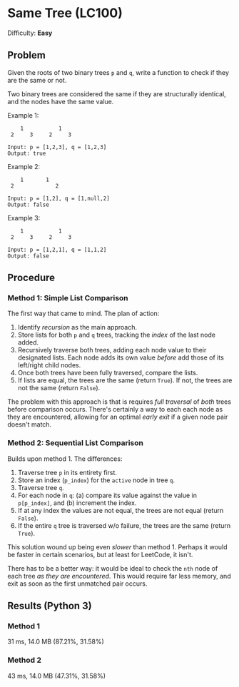 # Same Tree (LC100)
Difficulty: **Easy**

## Problem
Given the roots of two binary trees `p` and `q`, write a function to check if they are the same or not.

Two binary trees are considered the same if they are structurally identical, and the nodes have the same value.

Example 1:
```
    1           1
 2     3     2     3     

Input: p = [1,2,3], q = [1,2,3]
Output: true
```
Example 2:
```
    1       1
 2             2     

Input: p = [1,2], q = [1,null,2]
Output: false
```
Example 3:
```
    1           1
 2     3     2     3    

Input: p = [1,2,1], q = [1,1,2]
Output: false
```
## Procedure

### Method 1: Simple List Comparison

The first way that came to mind.  The plan of action:
1. Identify *recursion* as the main approach.  
2. Store lists for both `p` and `q` trees, tracking the *index* of the last node added.
3. Recursively traverse both trees, adding each node value to their designated lists. Each node adds its own value *before* add those of its left/right child nodes.
4. Once both trees have been fully traversed, compare the lists.
5. If lists are equal, the trees are the same (return `True`).  If not, the trees are not the same (return `False`).

The problem with this approach is that is requires *full traversal* of *both* trees before comparison occurs.  There's certainly a way to each each node as they are encountered, allowing for an optimal *early exit* if a given node pair doesn't match.

### Method 2: Sequential List Comparison

Builds upon method 1.  The differences:
1. Traverse tree `p` in its entirety first.
2. Store an index (`p_index`) for the `active` node in tree `q`.
3. Traverse tree `q`.
4. For each node in `q`: (a) compare its value against the value in `p[p_index]`, and (b) increment the index.
5. If at any index the values are not equal, the trees are not equal (return `False`).
6. If the entire `q` tree is traversed w/o failure, the trees are the same (return `True`).

This solution wound up being even *slower* than method 1.  Perhaps it would be faster in certain scenarios, but at least for LeetCode, it isn't.

There has to be a better way:  it would be ideal to check the `nth` node of each tree *as they are encountered*.  This would require far less memory, and exit as soon as the first unmatched pair occurs.

## Results (Python 3)

### Method 1
31 ms, 14.0 MB (87.21%, 31.58%)

### Method 2
43 ms, 14.0 MB (47.31%, 31.58%)
